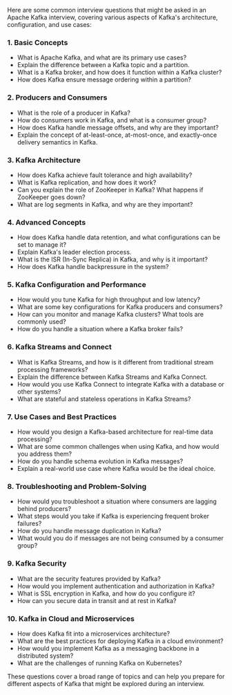 Here are some common interview questions that might be asked in an Apache Kafka interview, covering various aspects of Kafka's architecture, configuration, and use cases:

### 1. **Basic Concepts**
   - What is Apache Kafka, and what are its primary use cases?
   - Explain the difference between a Kafka topic and a partition.
   - What is a Kafka broker, and how does it function within a Kafka cluster?
   - How does Kafka ensure message ordering within a partition?

### 2. **Producers and Consumers**
   - What is the role of a producer in Kafka?
   - How do consumers work in Kafka, and what is a consumer group?
   - How does Kafka handle message offsets, and why are they important?
   - Explain the concept of at-least-once, at-most-once, and exactly-once delivery semantics in Kafka.

### 3. **Kafka Architecture**
   - How does Kafka achieve fault tolerance and high availability?
   - What is Kafka replication, and how does it work?
   - Can you explain the role of ZooKeeper in Kafka? What happens if ZooKeeper goes down?
   - What are log segments in Kafka, and why are they important?

### 4. **Advanced Concepts**
   - How does Kafka handle data retention, and what configurations can be set to manage it?
   - Explain Kafka's leader election process.
   - What is the ISR (In-Sync Replica) in Kafka, and why is it important?
   - How does Kafka handle backpressure in the system?

### 5. **Kafka Configuration and Performance**
   - How would you tune Kafka for high throughput and low latency?
   - What are some key configurations for Kafka producers and consumers?
   - How can you monitor and manage Kafka clusters? What tools are commonly used?
   - How do you handle a situation where a Kafka broker fails?

### 6. **Kafka Streams and Connect**
   - What is Kafka Streams, and how is it different from traditional stream processing frameworks?
   - Explain the difference between Kafka Streams and Kafka Connect.
   - How would you use Kafka Connect to integrate Kafka with a database or other systems?
   - What are stateful and stateless operations in Kafka Streams?

### 7. **Use Cases and Best Practices**
   - How would you design a Kafka-based architecture for real-time data processing?
   - What are some common challenges when using Kafka, and how would you address them?
   - How do you handle schema evolution in Kafka messages?
   - Explain a real-world use case where Kafka would be the ideal choice.

### 8. **Troubleshooting and Problem-Solving**
   - How would you troubleshoot a situation where consumers are lagging behind producers?
   - What steps would you take if Kafka is experiencing frequent broker failures?
   - How do you handle message duplication in Kafka?
   - What would you do if messages are not being consumed by a consumer group?

### 9. **Kafka Security**
   - What are the security features provided by Kafka?
   - How would you implement authentication and authorization in Kafka?
   - What is SSL encryption in Kafka, and how do you configure it?
   - How can you secure data in transit and at rest in Kafka?

### 10. **Kafka in Cloud and Microservices**
   - How does Kafka fit into a microservices architecture?
   - What are the best practices for deploying Kafka in a cloud environment?
   - How would you implement Kafka as a messaging backbone in a distributed system?
   - What are the challenges of running Kafka on Kubernetes?

These questions cover a broad range of topics and can help you prepare for different aspects of Kafka that might be explored during an interview.
